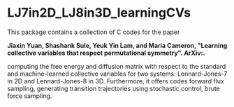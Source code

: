 # LJ7in2D_LJ8in3D_learningCVs
This package contains a collection of C codes for the paper

**Jiaxin Yuan, Shashank Sule, Yeuk Yin Lam, and Maria Cameron, "Learning collective variables that respect permutational symmetry". ArXiv:<TBA>.**

computing the free energy and diffusion matrix with respect to the standard and machine-learned collective variables for two systems: Lennard-Jones-7 in 2D and Lennard-Jones-8 in 3D. Furthermore, it offers codes  forward flux sampling, generating transition trajectories using stochastic control, brute force sampling. 

